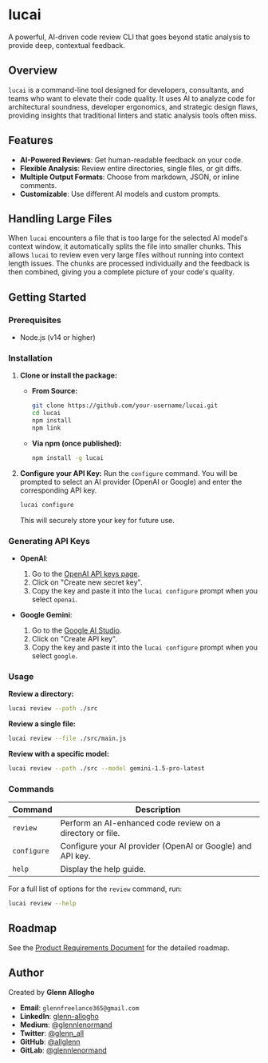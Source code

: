 # lucai

A powerful, AI-driven code review CLI that goes beyond static analysis to provide deep, contextual feedback.

## Overview

`lucai` is a command-line tool designed for developers, consultants, and teams who want to elevate their code quality. It uses AI to analyze code for architectural soundness, developer ergonomics, and strategic design flaws, providing insights that traditional linters and static analysis tools often miss.

## Features

- **AI-Powered Reviews**: Get human-readable feedback on your code.
- **Flexible Analysis**: Review entire directories, single files, or git diffs.
- **Multiple Output Formats**: Choose from markdown, JSON, or inline comments.
- **Customizable**: Use different AI models and custom prompts.

## Handling Large Files

When `lucai` encounters a file that is too large for the selected AI model's context window, it automatically splits the file into smaller chunks. This allows `lucai` to review even very large files without running into context length issues. The chunks are processed individually and the feedback is then combined, giving you a complete picture of your code's quality.

## Getting Started

### Prerequisites

- Node.js (v14 or higher)

### Installation

1.  **Clone or install the package:**

    *   **From Source:**
        ```sh
        git clone https://github.com/your-username/lucai.git
        cd lucai
        npm install
        npm link
        ```
    *   **Via npm (once published):**
        ```sh
        npm install -g lucai
        ```

2.  **Configure your API Key:**
    Run the `configure` command. You will be prompted to select an AI provider (OpenAI or Google) and enter the corresponding API key.
    ```sh
    lucai configure
    ```
    This will securely store your key for future use.

### Generating API Keys

-   **OpenAI**:
    1.  Go to the [OpenAI API keys page](https://platform.openai.com/account/api-keys).
    2.  Click on "Create new secret key".
    3.  Copy the key and paste it into the `lucai configure` prompt when you select `openai`.

-   **Google Gemini**:
    1.  Go to the [Google AI Studio](https://aistudio.google.com/app/apikey).
    2.  Click on "Create API key".
    3.  Copy the key and paste it into the `lucai configure` prompt when you select `google`.

### Usage

**Review a directory:**
```sh
lucai review --path ./src
```

**Review a single file:**
```sh
lucai review --file ./src/main.js
```

**Review with a specific model:**
```sh
lucai review --path ./src --model gemini-1.5-pro-latest
```

### Commands

| Command     | Description                                               |
|-------------|-----------------------------------------------------------|
| `review`    | Perform an AI-enhanced code review on a directory or file.  |
| `configure` | Configure your AI provider (OpenAI or Google) and API key. |
| `help`      | Display the help guide.                                   |

For a full list of options for the `review` command, run:
```sh
lucai review --help
```

## Roadmap

See the [Product Requirements Document](.cursor/lucai-review.prd.md) for the detailed roadmap.

## Author

Created by **Glenn Allogho**

-   **Email**: `glennfreelance365@gmail.com`
-   **LinkedIn**: [glenn-allogho](https://www.linkedin.com/in/glenn-allogho/)
-   **Medium**: [@glennlenormand](https://medium.com/@glennlenormand)
-   **Twitter**: [@glenn_all](https://twitter.com/glenn_all)
-   **GitHub**: [@allglenn](https://github.com/allglenn)
-   **GitLab**: [@glennlenormand](https://gitlab.com/glennlenormand)